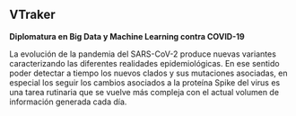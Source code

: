 ## VTraker

**Diplomatura en Big Data y Machine Learning contra COVID-19**

La evolución de la pandemia del SARS-CoV-2 produce nuevas variantes caracterizando las diferentes realidades epidemiológicas. En ese sentido poder detectar a tiempo los nuevos clados y sus mutaciones asociadas, en especial los seguir los cambios asociados a la proteína Spike del virus es una tarea rutinaria que se vuelve más compleja con el actual volumen de información generada cada día. 





